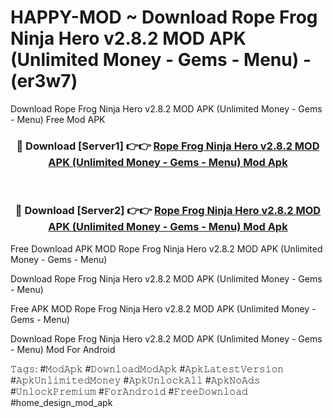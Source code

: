 # HAPPY-MOD ~ Download Rope Frog Ninja Hero v2.8.2 MOD APK (Unlimited Money - Gems - Menu) - (er3w7)
Download Rope Frog Ninja Hero v2.8.2 MOD APK (Unlimited Money - Gems - Menu) Free Mod APK

<div align="center">
<h3>🔴 Download [Server1] 👉👉 <a href="https://apk-comot.site?title=Rope_Frog_Ninja_Hero_v2.8.2_MOD_APK_(Unlimited_Money_-_Gems_-_Menu)">Rope Frog Ninja Hero v2.8.2 MOD APK (Unlimited Money - Gems - Menu) Mod Apk</a></h3><br>

<h3>🔴 Download [Server2] 👉👉 <a href="https://apk-comot.site?title=Rope_Frog_Ninja_Hero_v2.8.2_MOD_APK_(Unlimited_Money_-_Gems_-_Menu)">Rope Frog Ninja Hero v2.8.2 MOD APK (Unlimited Money - Gems - Menu) Mod Apk</a></h3>
</div>


Free Download APK MOD Rope Frog Ninja Hero v2.8.2 MOD APK (Unlimited Money - Gems - Menu)

Download Rope Frog Ninja Hero v2.8.2 MOD APK (Unlimited Money - Gems - Menu) 

Free APK MOD Rope Frog Ninja Hero v2.8.2 MOD APK (Unlimited Money - Gems - Menu) 

Download Rope Frog Ninja Hero v2.8.2 MOD APK (Unlimited Money - Gems - Menu) Mod For Android

𝚃𝚊𝚐𝚜: #𝙼𝚘𝚍𝙰𝚙𝚔 #𝙳𝚘𝚠𝚗𝚕𝚘𝚊𝚍𝙼𝚘𝚍𝙰𝚙𝚔 #𝙰𝚙𝚔𝙻𝚊𝚝𝚎𝚜𝚝𝚅𝚎𝚛𝚜𝚒𝚘𝚗 #𝙰𝚙𝚔𝚄𝚗𝚕𝚒𝚖𝚒𝚝𝚎𝚍𝙼𝚘𝚗𝚎𝚢 #𝙰𝚙𝚔𝚄𝚗𝚕𝚘𝚌𝚔𝙰𝚕𝚕 #𝙰𝚙𝚔𝙽𝚘𝙰𝚍𝚜 #𝚄𝚗𝚕𝚘𝚌𝚔𝙿𝚛𝚎𝚖𝚒𝚞𝚖 #𝙵𝚘𝚛𝙰𝚗𝚍𝚛𝚘𝚒𝚍 #𝙵𝚛𝚎𝚎𝙳𝚘𝚠𝚗𝚕𝚘𝚊𝚍 #home_design_mod_apk